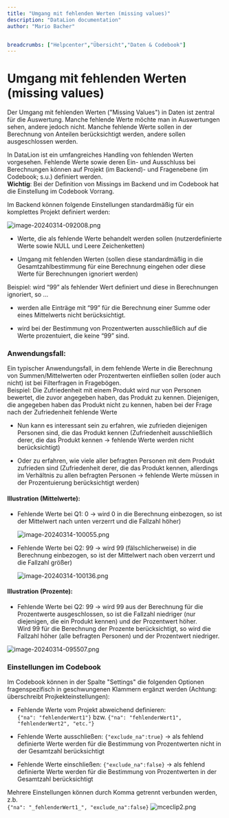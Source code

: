 ```yaml
---
title: "Umgang mit fehlenden Werten (missing values)"
description: "DataLion documentation"
author: "Mario Bacher"


breadcrumbs: ["Helpcenter","Übersicht","Daten & Codebook"]
---
```


# Umgang mit fehlenden Werten (missing values)

Der Umgang mit fehlenden Werten ("Missing Values") in Daten ist zentral für die Auswertung. Manche fehlende Werte möchte man in Auswertungen sehen, andere jedoch nicht. Manche fehlende Werte sollen in der Berechnung von Anteilen berücksichtigt werden, andere sollen ausgeschlossen werden.

In DataLion ist ein umfangreiches Handling von fehlenden Werten vorgesehen. Fehlende Werte sowie deren Ein- und Ausschluss bei Berechnungen können auf Projekt (im Backend)- und Fragenebene (im Codebook; s.u.) definiert werden.  
**Wichtig**: Bei der Definition von Missings im Backend und im Codebook hat die Einstellung im Codebook Vorrang.

Im Backend können folgende Einstellungen standardmäßig für ein komplettes Projekt definiert werden:

![image-20240314-092008.png](/img/5636149.png)

-   Werte, die als fehlende Werte behandelt werden sollen (nutzerdefinierte Werte sowie NULL und Leere Zeichenketten)
    
-   Umgang mit fehlenden Werten (sollen diese standardmäßig in die Gesamtzahlbestimmung für eine Berechnung eingehen oder diese Werte für Berechnungen ignoriert werden)
    

Beispiel: wird “99” als fehlender Wert definiert und diese in Berechnungen ignoriert, so …

-   werden alle Einträge mit “99” für die Berechnung einer Summe oder eines Mittelwerts nicht berücksichtigt.
    
-   wird bei der Bestimmung von Prozentwerten ausschließlich auf die Werte prozentuiert, die keine “99” sind.
    

### Anwendungsfall:

Ein typischer Anwendungsfall, in dem fehlende Werte in die Berechnung von Summen/Mittelwerten oder Prozentwerten einfließen sollen (oder auch nicht) ist bei Filterfragen in Fragebögen.  
Beispiel: Die Zufriedenheit mit einem Produkt wird nur von Personen bewertet, die zuvor angegeben haben, das Produkt zu kennen. Diejenigen, die angegeben haben das Produkt nicht zu kennen, haben bei der Frage nach der Zufriedenheit fehlende Werte

-   Nun kann es interessant sein zu erfahren, wie zufrieden diejenigen Personen sind, die das Produkt kennen (Zufriedenheit ausschließlich derer, die das Produkt kennen → fehlende Werte werden nicht berücksichtigt)
    
-   Oder zu erfahren, wie viele aller befragten Personen mit dem Produkt zufrieden sind (Zufriedenheit derer, die das Produkt kennen, allerdings im Verhältnis zu allen befragten Personen → fehlende Werte müssen in der Prozentuierung berücksichtigt werden)
    

#### Illustration (Mittelwerte):

-   Fehlende Werte bei Q1: 0 → wird 0 in die Berechnung einbezogen, so ist der Mittelwert nach unten verzerrt und die Fallzahl höher)  
    
    ![image-20240314-100055.png](/img/5636156.png)
    
-   Fehlende Werte bei Q2: 99 → wird 99 (fälschlicherweise) in die Berechnung einbezogen, so ist der Mittelwert nach oben verzerrt und die Fallzahl größer)  
    
    ![image-20240314-100136.png](/img/5636162.png)

#### Illustration (Prozente):

-   Fehlende Werte bei Q2: 99 → wird 99 aus der Berechnung für die Prozentwerte ausgeschlossen, so ist die Fallzahl niedriger (nur diejenigen, die ein Produkt kennen) und der Prozentwert höher.  
    Wird 99 für die Berechnung der Prozente berücksichtigt, so wird die Fallzahl höher (alle befragten Personen) und der Prozentwert niedriger.
    

![image-20240314-095507.png](/img/5636168.png)

### Einstellungen im Codebook

Im Codebook können in der Spalte "Settings" die folgenden Optionen fragenspezifisch in geschwungenen Klammern ergänzt werden (Achtung: überschreibt Projkekteinstellungen):

-   Fehlende Werte vom Projekt abweichend definieren:  
    `{"na": "fehlenderWert1"}` bzw. `{"na": "fehlenderWert1", "fehlenderWert2", "etc."}`
-   Fehlende Werte ausschließen: `{"exclude_na":true}`
    → als fehlend definierte Werte werden für die Bestimmung von Prozentwerten nicht in der Gesamtzahl berücksichtigt
    
-   Fehlende Werte einschließen: `{"exclude_na":false}` 
    → als fehlend definierte Werte werden für die Bestimmung von Prozentwerten in der Gesamtzahl berücksichtigt
    

Mehrere Einstellungen können durch Komma getrennt verbunden werden, z.b.  
`{"na": "_fehlenderWert1_", "exclude_na":false}`
![mceclip2.png](/img/4063334.png)
